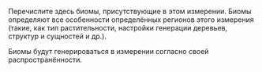 Перечислите здесь биомы, присутствующие в этом измерении. Биомы определяют все особенности определённых регионов этого измерения (такие, как тип растительности, настройки генерации деревьев, структур и сущностей и др.).

Биомы будут генерироваться в измерении согласно своей распространённости.